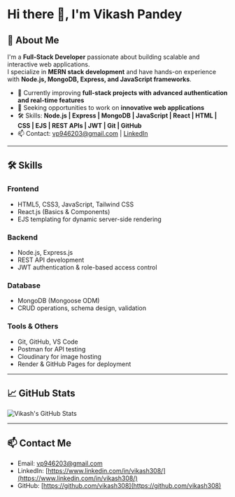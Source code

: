 # Hi there 👋, I'm Vikash Pandey

## 🚀 About Me
I'm a **Full-Stack Developer** passionate about building scalable and interactive web applications.  
I specialize in **MERN stack development** and have hands-on experience with **Node.js, MongoDB, Express, and JavaScript frameworks**.  

- 🌱 Currently improving **full-stack projects with advanced authentication and real-time features**  
- 💼 Seeking opportunities to work on **innovative web applications**  
- 🛠 Skills: **Node.js | Express | MongoDB | JavaScript | React | HTML | CSS | EJS | REST APIs | JWT | Git | GitHub**  
- 📫 Contact: [vp946203@gmail.com](mailto:vp946203@gmail.com) | [LinkedIn](https://www.linkedin.com/in/vikash308/)  

---

## 🛠️ Skills

### Frontend
- HTML5, CSS3, JavaScript, Tailwind CSS  
- React.js (Basics & Components)  
- EJS templating for dynamic server-side rendering  

### Backend
- Node.js, Express.js  
- REST API development  
- JWT authentication & role-based access control  

### Database
- MongoDB (Mongoose ODM)  
- CRUD operations, schema design, validation  

### Tools & Others
- Git, GitHub, VS Code  
- Postman for API testing  
- Cloudinary for image hosting  
- Render & GitHub Pages for deployment  

---


## 📈 GitHub Stats
![Vikash's GitHub Stats](https://github-readme-stats.vercel.app/api?username=vikash308&show_icons=true&theme=radical)

---

## 📫 Contact Me
- Email: [vp946203@gmail.com](mailto:vp946203@gmail.com)  
- LinkedIn: [https://www.linkedin.com/in/vikash308/](https://www.linkedin.com/in/vikash308/)  
- GitHub: [https://github.com/vikash308](https://github.com/vikash308)
